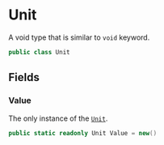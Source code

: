 # Unit
A void type that is similar to `void` keyword.

```cs
public class Unit
```

## Fields
### Value
The only instance of the [`Unit`](./Unit.md).

```cs
public static readonly Unit Value = new()
```

